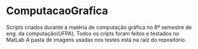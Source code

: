 # ComputacaoGrafica
Scripts criados durante a matéria de computação gráfica no 8º semestre de eng. da computação(UFPA).
Todos os cripts foram feitos e testados no MatLab
A pasta de imagens usadas nos testes está na raíz do repositório.
